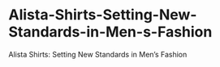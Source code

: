 # Alista-Shirts-Setting-New-Standards-in-Men-s-Fashion
Alista Shirts: Setting New Standards in Men’s Fashion

